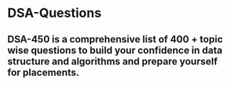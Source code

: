 # DSA-Questions
##  DSA-450 is a comprehensive list of 400 + topic wise questions to build your confidence in data structure and algorithms and prepare yourself for placements.



